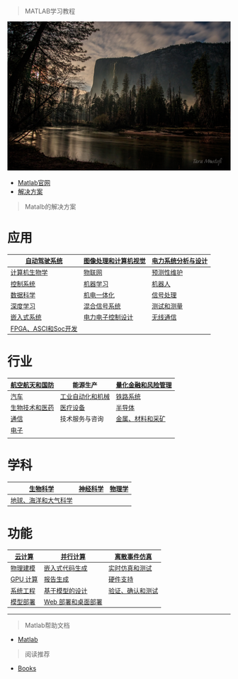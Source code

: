 > MATLAB学习教程

![](Imge/CH000/Banner.jpg)

* [Matlab官网](https://ww2.mathworks.cn/products/matlab.html)
* [解决方案](https://ww2.mathworks.cn/solutions.html?s_tid=gn_sol)

> Matalb的解决方案

# **应用**

| [自动驾驶系统](https://ww2.mathworks.cn/solutions/automated-driving.html) | [图像处理和计算机视觉](https://ww2.mathworks.cn/solutions/image-video-processing.html) | [电力系统分析与设计](https://ww2.mathworks.cn/solutions/power-system-analysis-and-design.html) |
| ------------------------------------------------------------ | ------------------------------------------------------------ | ------------------------------------------------------------ |
| [计算机生物学](https://ww2.mathworks.cn/solutions/computational-biology.html) | [物联网](https://ww2.mathworks.cn/solutions/internet-of-things.html) | [预测性维护](https://ww2.mathworks.cn/solutions/predictive-maintenance.html) |
| [控制系统](https://ww2.mathworks.cn/solutions/control-systems.html) | [机器学习](https://ww2.mathworks.cn/solutions/machine-learning.html) | [机器人](https://ww2.mathworks.cn/solutions/robotics.html)   |
| [数据科学](https://ww2.mathworks.cn/solutions/data-science.html) | [机电一体化](https://ww2.mathworks.cn/solutions/mechatronics.html) | [信号处理](https://ww2.mathworks.cn/solutions/signal-processing.html) |
| [深度学习](https://ww2.mathworks.cn/solutions/deep-learning.html) | [混合信号系统](https://ww2.mathworks.cn/solutions/mixed-signal-systems.html) | [测试和测量](https://ww2.mathworks.cn/solutions/test-measurement.html) |
| [嵌入式系统](https://ww2.mathworks.cn/solutions/embedded-systems.html) | [电力电子控制设计](https://ww2.mathworks.cn/solutions/power-electronics-control.html) | [无线通信](https://ww2.mathworks.cn/solutions/wireless-communications.html) |
| [FPGA、ASCI和Soc开发](https://ww2.mathworks.cn/solutions/fpga-asic-soc-development.html) |                                                              |                                                              |



# **行业**



| [航空航天和国防](https://ww2.mathworks.cn/solutions/aerospace-defense.html) | 能源生产                                                     | [量化金融和风险管理](https://ww2.mathworks.cn/solutions/finance-and-risk-management.html) |
| ------------------------------------------------------------ | ------------------------------------------------------------ | ------------------------------------------------------------ |
| [汽车](https://ww2.mathworks.cn/solutions/automotive.html)   | [工业自动化和机械](https://ww2.mathworks.cn/solutions/industrial-automation-machinery.html) | [铁路系统](https://ww2.mathworks.cn/solutions/railway-systems.html) |
| [生物技术和医药](https://ww2.mathworks.cn/solutions/biotech-pharmaceutical.html) | [医疗设备](https://ww2.mathworks.cn/solutions/medical-devices.html) | [半导体](https://ww2.mathworks.cn/solutions/semiconductors.html) |
| [通信](https://ww2.mathworks.cn/solutions/communications.html) | 技术服务与咨询                                               | [金属、材料和采矿](https://ww2.mathworks.cn/solutions/mining.html) |
| [电子](https://ww2.mathworks.cn/solutions/electronics.html)  |                                                              |                                                              |
|                                                              |                                                              |                                                              |



# **学科**

| [生物科学](https://ww2.mathworks.cn/solutions/biological-sciences.html) | [神经科学](https://ww2.mathworks.cn/solutions/neuroscience.html) | [物理学](https://ww2.mathworks.cn/solutions/physics.html) |
| ------------------------------------------------------------ | ------------------------------------------------------------ | --------------------------------------------------------- |
| [地球、海洋和大气科学](https://ww2.mathworks.cn/solutions/earth-ocean-atmospheric-sciences.html) |                                                              |                                                           |



# **功能**

| [云计算](https://ww2.mathworks.cn/solutions/cloud.html)      | [并行计算](https://ww2.mathworks.cn/solutions/parallel-computing.html) | [离散事件仿真](https://ww2.mathworks.cn/solutions/discrete-event-simulation.html) |
| ------------------------------------------------------------ | ------------------------------------------------------------ | ------------------------------------------------------------ |
| [物理建模](https://ww2.mathworks.cn/solutions/physical-modeling.html) | [嵌入式代码生成](https://ww2.mathworks.cn/solutions/embedded-code-generation.html) | [实时仿真和测试](https://ww2.mathworks.cn/solutions/real-time-simulation-and-testing.html) |
| [GPU 计算](https://ww2.mathworks.cn/solutions/gpu-computing.html) | [报告生成](https://ww2.mathworks.cn/solutions/report-generation.html) | [硬件支持](https://ww2.mathworks.cn/hardware-support/home.html) |
| [系统工程](https://ww2.mathworks.cn/solutions/model-based-systems-engineering.html) | [基于模型的设计](https://ww2.mathworks.cn/solutions/model-based-design.html) | [验证、确认和测试](https://ww2.mathworks.cn/solutions/verification-validation.html) |
| [模型部署](https://ww2.mathworks.cn/solutions/model-deployment.html) | [Web 部署和桌面部署](https://ww2.mathworks.cn/solutions/desktop-web-deployment.html) |                                                              |

---

> Matlab帮助文档

* [Matlab](Doc/Matlab.md)


> 阅读推荐

* [Books](Books/Books.txt)